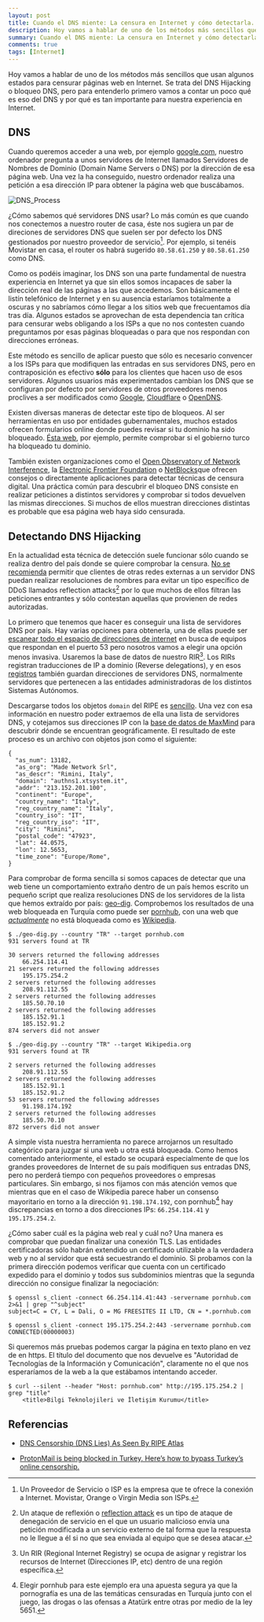 ```yaml
---
layout: post
title: Cuando el DNS miente: La censura en Internet y cómo detectarla.
description: Hoy vamos a hablar de uno de los métodos más sencillos que usan algunos estados para censurar páginas web en Internet. Se trata del DNS Hijacking o bloqueo DNS.
summary: Cuando el DNS miente: La censura en Internet y cómo detectarla.
comments: true
tags: [Internet]
---
```



Hoy vamos a hablar de uno de los métodos más sencillos que usan algunos estados para censurar páginas web en Internet. Se trata del DNS Hijacking o bloqueo DNS, pero para entenderlo primero vamos a contar un poco qué es eso del DNS y por qué es tan importante para nuestra experiencia en Internet.

## DNS

Cuando queremos acceder a una web, por ejemplo [google.com](www.google.com), nuestro ordenador pregunta a unos servidores de Internet llamados Servidores de Nombres de Dominio (Domain Name Servers o DNS) por la dirección de esa página web. Una vez la ha conseguido, nuestro ordenador realiza una petición a esa dirección IP para obtener la página web que buscábamos.

![DNS_Process](dns.png)

¿Cómo sabemos qué servidores DNS usar? Lo más común es que cuando nos conectemos a nuestro router de casa, éste nos sugiera un par de direciones de servidores DNS que suelen ser por defecto los DNS gestionados por nuestro proveedor de servicio[^1]. Por ejemplo, si tenéis Movistar en casa, el router os habrá sugerido `80.58.61.250` y `80.58.61.250` como DNS.

Como os podéis imaginar, los DNS son una parte fundamental de nuestra experiencia en Internet ya que sin ellos somos incapaces de saber la dirección real de las páginas a las que accedemos. Son básicamente el listín telefónico de Internet y en su ausencia estaríamos totalmente a oscuras y no sabríamos cómo llegar a los sitios web que frecuentamos día tras día. Algunos estados se aprovechan de esta dependencia tan crítica para censurar webs obligando a los ISPs a que no nos contesten cuando preguntamos por esas páginas bloqueadas o para que nos respondan con direcciones erróneas.

Este método es sencillo de aplicar puesto que sólo es necesario convencer a los ISPs para que modifiquen las entradas en sus servidores DNS, pero en contraposición es efectivo **sólo** para los clientes que hacen uso de esos servidores. Algunos usuarios más experimentados cambian los DNS que se configuran por defecto por servidores de otros proveedores menos proclives a ser modificados como [Google](https://developers.google.com/speed/public-dns), [Cloudflare](https://developers.cloudflare.com/1.1.1.1/) o [OpenDNS](https://www.opendns.com/setupguide/).

Existen diversas maneras de detectar este tipo de bloqueos. Al ser herramientas en uso por entidades gubernamentales, muchos estados ofrecen formularios online donde puedes revisar si tu dominio ha sido bloqueado. [Ésta web](https://internet2.btk.gov.tr/sitesorgu/), por ejemplo, permite comprobar si el gobierno turco ha bloqueado tu dominio.

También existen organizaciones como el [Open Observatory of Network Interference](https://ooni.org/nettest/), la [Electronic Frontier Foundation](https://www.eff.org/es/testyourisp) o [NetBlocks](https://netblocks.org/)que ofrecen consejos o directamente aplicaciones para detectar técnicas de censura digital. Una práctica común para descubrir el bloqueo DNS consiste en realizar peticiones a distintos servidores y comprobar si todos devuelven las mismas direcciones. Si muchos de ellos muestran direcciones distintas es probable que esa página web haya sido censurada.

## Detectando DNS Hijacking

En la actualidad esta técnica de detección suele funcionar sólo cuando se realiza dentro del país donde se quiere comprobar la censura. [No se recomienda](http://tools.ietf.org/html/rfc5358) permitir que clientes de otras redes externas a un servidor DNS puedan realizar resoluciones de nombres para evitar un tipo específico de DDoS llamados reflection attacks[^5] por lo que muchos de ellos filtran las peticiones entrantes y sólo contestan aquellas que provienen de redes autorizadas.

Lo primero que tenemos que hacer es conseguir una lista de servidores DNS por país. Hay varias opciones para obtenerla, una de ellas puede ser [escanear todo el espacio de direcciones de internet](https://github.com/robertdavidgraham/masscan) en busca de equipos que respondan en el puerto 53 pero nosotros vamos a elegir una opción menos invasiva. Usaremos la base de datos de nuestro RIR[^3]. Los RIRs registran traducciones de IP a dominio (Reverse delegations), y en esos [registros](https://www.ripe.net/manage-ips-and-asns/db/support/documentation/ripe-database-documentation/rpsl-object-types/4-2-descriptions-of-primary-objects/4-2-2-description-of-the-domain-object) también guardan direcciones de servidores DNS, normalmente servidores que pertenecen a las entidades administradoras de los distintos Sistemas Autónomos.

Descargarse todos los objetos `domain` del RIPE es [sencillo](https://ftp.ripe.net/ripe/dbase/split/). Una vez con esa información en nuestro poder extraemos de ella una lista de servidores DNS, y cotejamos sus direcciones IP con la [base de datos de MaxMind](https://dev.maxmind.com/geoip/geoip2/geolite2/) para descubrir dónde se encuentran geográficamente. El resultado de este proceso es un archivo con objetos json como el siguiente:

```
{
  "as_num": 13182,
  "as_org": "Made Network Srl",
  "as_descr": "Rimini, Italy",
  "domain": "authns1.xtsystem.it",
  "addr": "213.152.201.100",
  "continent": "Europe",
  "country_name": "Italy",
  "reg_country_name": "Italy",
  "country_iso": "IT",
  "reg_country_iso": "IT",
  "city": "Rimini",
  "postal_code": "47923",
  "lat": 44.0575,
  "lon": 12.5653,
  "time_zone": "Europe/Rome",
}
```

Para comprobar de forma sencilla si somos capaces de detectar que una web tiene un comportamiento extraño dentro de un país hemos escrito un pequeño script que realiza resoluciones DNS de los servidores de la lista que hemos extraído por país: [geo-dig](geo-dig.py). Comprobemos los resultados de una web bloqueada en Turquía como puede ser [pornhub](www.pornhub.com), con una web que [*actualmente*](https://wikimediafoundation.org/news/2020/01/15/access-to-Wikipedia-restored-in-turkey-after-more-than-two-and-a-half-years/) no está bloqueada como es [Wikipedia](www.Wikipedia.org).

```
$ ./geo-dig.py --country "TR" --target pornhub.com
931 servers found at TR

30 servers returned the following addresses
	66.254.114.41
21 servers returned the following addresses
	195.175.254.2
2 servers returned the following addresses
	208.91.112.55
2 servers returned the following addresses
	185.50.70.10
2 servers returned the following addresses
	185.152.91.1
	185.152.91.2
874 servers did not answer

$ ./geo-dig.py --country "TR" --target Wikipedia.org
931 servers found at TR

2 servers returned the following addresses
	208.91.112.55
2 servers returned the following addresses
	185.152.91.1
	185.152.91.2
53 servers returned the following addresses
	91.198.174.192
2 servers returned the following addresses
	185.50.70.10
872 servers did not answer
```

A simple vista nuestra herramienta no parece arrojarnos un resultado categórico para juzgar si una web u otra está bloqueada. Como hemos comentado anteriormente, el estado se ocupará especialmente de que los grandes proveedores de Internet de su país modifiquen sus entradas DNS, pero no perderá tiempo con pequeños proveedores o empresas particulares. Sin embargo, si nos fijamos con más atención vemos que mientras que en el caso de Wikipedia parece haber un consenso mayoritario en torno a la dirección `91.198.174.192`, con pornhub[^4] hay discrepancias en torno a dos direcciones IPs: `66.254.114.41` y `195.175.254.2`.

¿Cómo saber cuál es la página web real y cuál no? Una manera es comprobar que puedan finalizar una conexión TLS. Las entidades certificadoras sólo habrán extendido un certificado utilizable a la verdadera web y no al servidor que está secuestrando el dominio. Si probamos con la primera dirección podemos verificar que cuenta con un certificado expedido para el dominio y todos sus subdominios mientras que la segunda dirección no consigue finalizar la negociación:

```
$ openssl s_client -connect 66.254.114.41:443 -servername pornhub.com 2>&1 | grep "^subject"
subject=C = CY, L = Dali, O = MG FREESITES II LTD, CN = *.pornhub.com

$ openssl s_client -connect 195.175.254.2:443 -servername pornhub.com 
CONNECTED(00000003)
```

Si queremos más pruebas podemos cargar la página en texto plano en vez de en https. El título del documento que nos devuelve es "Autoridad de Tecnologías de la Información y Comunicación", claramente no el que nos esperaríamos de la web a la que estábamos intentando acceder. 

```
$ curl --silent --header "Host: pornhub.com" http://195.175.254.2 | grep "title"
	<title>Bilgi Teknolojileri ve İletişim Kurumu</title>
```

[^1]: Un Proveedor de Servicio o ISP es la empresa que te ofrece la conexión a Internet. Movistar, Orange o Virgin Media son ISPs.
[^3]: Un RIR (Regional Internet Registry) se ocupa de asignar y registrar los recursos de Internet (Direcciones IP, etc) dentro de una región específica.
[^4]: Elegir pornhub para este ejemplo era una apuesta segura ya que la pornografía es una de las temáticas censuradas en Turquía junto con el juego, las drogas o las ofensas a Atatürk entre otras por medio de la ley 5651.
[^5]: Un ataque de reflexión o [reflection attack](https://blog.cloudflare.com/reflections-on-reflections/) es un tipo de ataque de denegación de servicio en el que un usuario malicioso envía una petición modificada a un servicio externo de tal forma que la respuesta no le llegue a él si no que sea enviada al equipo que se desea atacar.

## Referencias

- [DNS Censorship (DNS Lies) As Seen By RIPE Atlas](https://labs.ripe.net/Members/stephane_bortzmeyer/dns-censorship-dns-lies-seen-by-atlas-probes)

- [ProtonMail is being blocked in Turkey. Here’s how to bypass Turkey’s online censorship.](https://protonmail.com/blog/turkey-online-censorship-bypass/)

